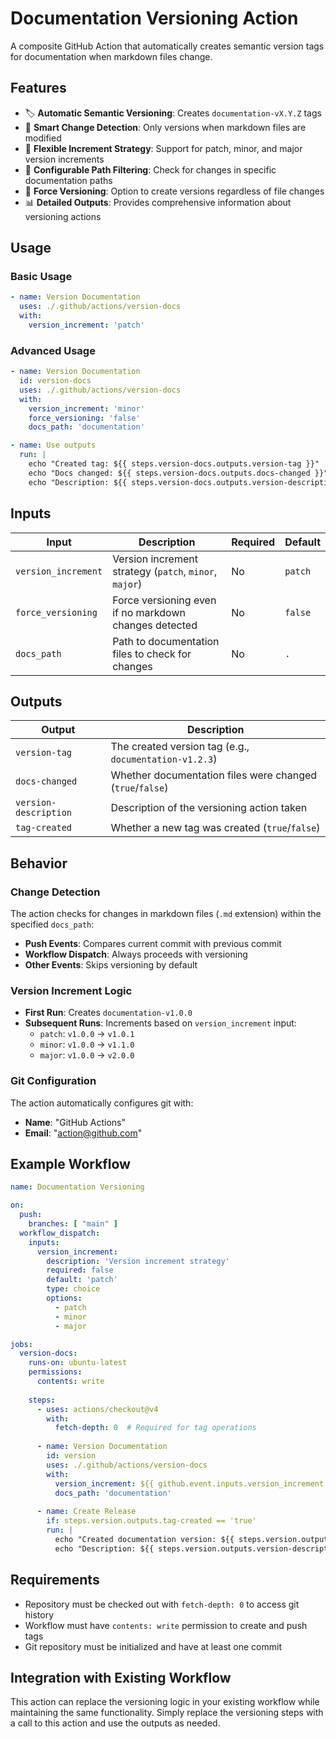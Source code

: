 # Documentation Versioning Action

A composite GitHub Action that automatically creates semantic version tags for documentation when markdown files change.

## Features

- 🏷️ **Automatic Semantic Versioning**: Creates `documentation-vX.Y.Z` tags
- 📝 **Smart Change Detection**: Only versions when markdown files are modified
- 🎯 **Flexible Increment Strategy**: Support for patch, minor, and major version increments
- 🔧 **Configurable Path Filtering**: Check for changes in specific documentation paths
- 🚀 **Force Versioning**: Option to create versions regardless of file changes
- 📊 **Detailed Outputs**: Provides comprehensive information about versioning actions

## Usage

### Basic Usage

```yaml
- name: Version Documentation
  uses: ./.github/actions/version-docs
  with:
    version_increment: 'patch'
```

### Advanced Usage

```yaml
- name: Version Documentation
  id: version-docs
  uses: ./.github/actions/version-docs
  with:
    version_increment: 'minor'
    force_versioning: 'false'
    docs_path: 'documentation'

- name: Use outputs
  run: |
    echo "Created tag: ${{ steps.version-docs.outputs.version-tag }}"
    echo "Docs changed: ${{ steps.version-docs.outputs.docs-changed }}"
    echo "Description: ${{ steps.version-docs.outputs.version-description }}"
```

## Inputs

| Input | Description | Required | Default |
|-------|-------------|----------|---------|
| `version_increment` | Version increment strategy (`patch`, `minor`, `major`) | No | `patch` |
| `force_versioning` | Force versioning even if no markdown changes detected | No | `false` |
| `docs_path` | Path to documentation files to check for changes | No | `.` |

## Outputs

| Output | Description |
|--------|-------------|
| `version-tag` | The created version tag (e.g., `documentation-v1.2.3`) |
| `docs-changed` | Whether documentation files were changed (`true`/`false`) |
| `version-description` | Description of the versioning action taken |
| `tag-created` | Whether a new tag was created (`true`/`false`) |

## Behavior

### Change Detection

The action checks for changes in markdown files (`.md` extension) within the specified `docs_path`:

- **Push Events**: Compares current commit with previous commit
- **Workflow Dispatch**: Always proceeds with versioning
- **Other Events**: Skips versioning by default

### Version Increment Logic

- **First Run**: Creates `documentation-v1.0.0`
- **Subsequent Runs**: Increments based on `version_increment` input:
  - `patch`: `v1.0.0` → `v1.0.1`
  - `minor`: `v1.0.0` → `v1.1.0`
  - `major`: `v1.0.0` → `v2.0.0`

### Git Configuration

The action automatically configures git with:
- **Name**: "GitHub Actions"
- **Email**: "action@github.com"

## Example Workflow

```yaml
name: Documentation Versioning

on:
  push:
    branches: [ "main" ]
  workflow_dispatch:
    inputs:
      version_increment:
        description: 'Version increment strategy'
        required: false
        default: 'patch'
        type: choice
        options:
          - patch
          - minor
          - major

jobs:
  version-docs:
    runs-on: ubuntu-latest
    permissions:
      contents: write
    
    steps:
      - uses: actions/checkout@v4
        with:
          fetch-depth: 0  # Required for tag operations
      
      - name: Version Documentation
        id: version
        uses: ./.github/actions/version-docs
        with:
          version_increment: ${{ github.event.inputs.version_increment || 'patch' }}
          docs_path: 'documentation'
      
      - name: Create Release
        if: steps.version.outputs.tag-created == 'true'
        run: |
          echo "Created documentation version: ${{ steps.version.outputs.version-tag }}"
          echo "Description: ${{ steps.version.outputs.version-description }}"
```

## Requirements

- Repository must be checked out with `fetch-depth: 0` to access git history
- Workflow must have `contents: write` permission to create and push tags
- Git repository must be initialized and have at least one commit

## Integration with Existing Workflow

This action can replace the versioning logic in your existing workflow while maintaining the same functionality. Simply replace the versioning steps with a call to this action and use the outputs as needed.
